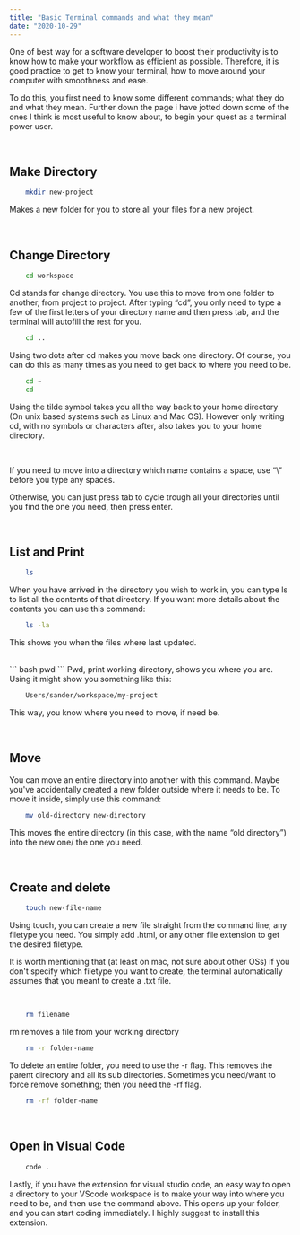 ```yaml
---
title: "Basic Terminal commands and what they mean"
date: "2020-10-29"
---
```


One of best way for a software developer to boost their productivity is to know how to make your workflow as efficient as possible. Therefore, it is good practice to get to know your terminal, how to move around your computer with smoothness and ease.

To do this, you first need to know some different commands; what they do and what they mean. Further down the page i have jotted down some of the ones I think is most useful to know about, to begin your quest as a terminal power user.

<br>

## Make Directory

```bash
    mkdir new-project
```

Makes a new folder for you to store all your files for a new project.

<br>

## Change Directory

```bash
    cd workspace
```

Cd stands for change directory. You use this to move from one folder to another, from project to project. After typing “cd”, you only need to type a few of the first letters of your directory name and then press tab, and the terminal will autofill the rest for you.

```bash
    cd ..
```

Using two dots after cd makes you move back one directory. Of course, you can do this as many times as you need to get back to where you need to be.

```bash
    cd ~
    cd
```

Using the tilde symbol takes you all the way back to your home directory (On unix based systems such as Linux and Mac OS). However only writing cd, with no symbols or characters after, also takes you to your home directory.

<br>

If you need to move into a directory which name contains a space, use “\\” before you type any spaces.

Otherwise, you can just press tab to cycle trough all your directories until you find the one you need, then press enter.

<br>

## List and Print

```bash
    ls
```

When you have arrived in the directory you wish to work in, you can type ls to list all the contents of that directory. If you want more details about the contents you can use this command:

```bash
    ls -la
```

This shows you when the files where last updated.

<br>
``` bash
    pwd
```
Pwd, print working directory, shows you where you are. Using it might show you something like this:

```bash
    Users/sander/workspace/my-project
```

This way, you know where you need to move, if need be.

<br>

## Move

You can move an entire directory into another with this command. Maybe you've accidentally created a new folder outside where it needs to be. To move it inside, simply use this command:

```bash
    mv old-directory new-directory
```

This moves the entire directory (in this case, with the name “old directory”) into the new one/ the one you need.

<br>

## Create and delete

```bash
    touch new-file-name
```

Using touch, you can create a new file straight from the command line; any filetype you need. You simply add .html, or any other file extension to get the desired filetype.

It is worth mentioning that (at least on mac, not sure about other OSs) if you don't specify which filetype you want to create, the terminal automatically assumes that you meant to create a .txt file.

<br>

```bash
    rm filename
```

rm removes a file from your working directory

```bash
    rm -r folder-name
```

To delete an entire folder, you need to use the -r flag. This removes the parent directory and all its sub directories. Sometimes you need/want to force remove something; then you need the -rf flag.

```bash
    rm -rf folder-name
```

<br>

## Open in Visual Code

```bash
    code .
```

Lastly, if you have the extension for visual studio code, an easy way to open a directory to your VScode workspace is to make your way into where you need to be, and then use the command above. This opens up your folder, and you can start coding immediately.
I highly suggest to install this extension.
